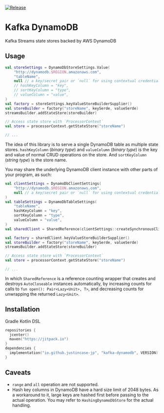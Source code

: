 [![Release](https://jitpack.io/v/io.github.justincase-jp/kafka-dynamodb.svg)](
  https://jitpack.io/#io.github.justincase-jp/kafka-dynamodb
)

Kafka DynamoDB
===
Kafka Streams state stores backed by AWS DynamoDB

## Usage
```kt
val storeSettings = DynamoDbStoreSettings.Value(
    "http://dynamodb.$REGION.amazonaws.com",
    "tableName",
    null // a key/secret pair or `null` for using contextual credential i.e. running on AWS
    // hashKeyColumn = "key",
    // sortKeyColumn = "type",
    // valueColumn = "value",
)
val factory = storeSettings.keyValueStoreBuilderSupplier()
val storeBuilder = factory("storeName", keySerde, valueSerde)
streamsBuilder.addStateStore(storeBuilder)

// Access state store with `ProcessorContext`
val store = processorContext.getStateStore("storeName")

// ...
```

The idea of this library is to serve a single DynamoDB table as multiple state stores.
`hashKeyColumn` (*binary type*) and `valueColumn` (*binary type*) is the key and value of normal CRUD operations on the store.
And `sortKeyColumn` (*string type*) is the store name.

You may share the underlying DynamoDB client instance with other parts of your program, as such:
```kt
val clientSettings = DynamoDbClientSettings(
    "http://dynamodb.$REGION.amazonaws.com",
    null // a key/secret pair or `null` for using contextual credential i.e. running on AWS
)
val tableSettings = DynamoDbTableSettings(
    "tableName",
    hashKeyColumn = "key",
    sortKeyColumn = "type",
    valueColumn = "value",
)
val sharedClient = SharedReference(clientSettings::createSynchronousClient)

val factory = sharedClient.keyValueStoreBuilderSupplier()
val storeBuilder = factory("storeName", keySerde, valueSerde)
streamsBuilder.addStateStore(storeBuilder)

// Access state store with `ProcessorContext`
val store = processorContext.getStateStore("storeName")

// ...
```

In which `SharedReference` is a reference counting wrapper that creates and destroys `AutoCloseable` instances automatically,
by increasing counts for calls to `fun open(): Pair<Lazy<Unit>, T>`,
and decreasing counts for unwrapping the returned `Lazy<Unit>`.

## Installation
Gradle Kotlin DSL

```kotlin
repositories {
  jcenter()
  maven("https://jitpack.io")
}
dependencies {
  implementation("io.github.justincase-jp", "kafka-dynamodb", VERSION)
}
```

## Caveats
* `range` and `all` operation are not supported.
* Hash key columns in DynamoDB have a hard size limit of 2048 bytes.
As a workaround to it, large keys are hashed first before passing to the actual operation.
You may refer to `HashingDynamoDbStore` for the actual handling.
